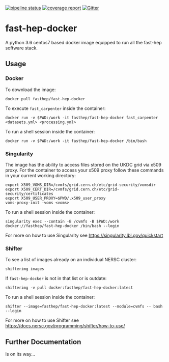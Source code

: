 [![pipeline status](https://travis-ci.com/FAST-HEP/fast-hep-docker.svg?branch=master)](https://travis-ci.com/FAST-HEP/fast-hep-docker)
[![coverage report](https://codecov.io/gh/FAST-HEP/fast-hep-docker/branch/master/graph/badge.svg)](https://codecov.io/gh/FAST-HEP/fast-hep-docker)
[![Gitter](https://badges.gitter.im/FAST-HEP/community.svg)](https://gitter.im/FAST-HEP/community?utm_source=badge&utm_medium=badge&utm_campaign=pr-badge)

fast-hep-docker
=============
A python 3.6 centos7 based docker image equipped to run all the fast-hep software stack.

## Usage

### Docker 

To download the image:
```
docker pull fasthep/fast-hep-docker
```

To execute `fast_carpenter` inside the container:
```
docker run -v $PWD:/work -it fasthep/fast-hep-docker fast_carpenter <datasets.yml> <processing.yml>
```

To run a shell session inside the container:
```
docker run -v $PWD:/work -it fasthep/fast-hep-docker /bin/bash
```

### Singularity 
The image has the ability to access files stored on the UKDC grid via x509 proxy. For the container to access your x509 proxy follow these commands in your current working directory:
```
export X509_VOMS_DIR=/cvmfs/grid.cern.ch/etc/grid-security/vomsdir
export X509_CERT_DIR=/cvmfs/grid.cern.ch/etc/grid-security/certificates
export X509_USER_PROXY=$PWD/.x509_user_proxy
voms-proxy-init -voms <voms> 
```

To run a shell session inside the container:
```
singularity exec --contain -B /cvmfs -B $PWD:/work docker://fasthep/fast-hep-docker /bin/bash --login
```

For more on how to use Singularity see https://singularity.lbl.gov/quickstart 

### Shifter

To see a list of images already on an individual NERSC cluster:
```
shifterimg images
```

If `fast-hep-docker` is not in that list or is outdate:
```
shifterimg -v pull docker:fasthep/fast-hep-docker:latest
```

To run a shell session inside the container:
```
shifter --image=fasthep/fast-hep-docker:latest --module=cvmfs -- bash --login
```


For more on how to use Shifter see https://docs.nersc.gov/programming/shifter/how-to-use/

## Further Documentation
Is on its way...
